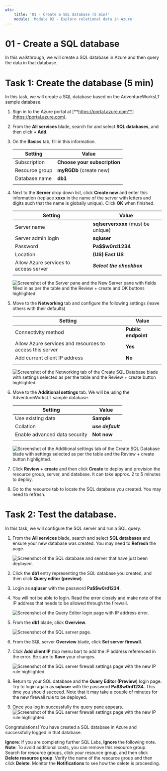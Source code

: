 ```yaml
---
wts:
    title: '01 - Create a SQL database (5 min)'
    module: 'Module 02 - Explore relational data in Azure'
---
```


# 01 - Create a SQL database

In this walkthrough, we will create a SQL database in Azure and then query the data in that database.

# Task 1: Create the database (5 min)

In this task, we will create a SQL database based on the AdventureWorksLT sample database. 

1. Sign in to the Azure portal at [**https://portal.azure.com**](https://portal.azure.com).

2. From the **All services** blade, search for and select **SQL databases**, and then click **+ Add**. 

3. On the **Basics** tab, fill in this information.  

    | Setting | Value | 
    | --- | --- |
    | Subscription | **Choose your subscription** |
    | Resource group | **myRGDb** (create new) |
    | Database name| **db1** | 
    | | |

3. Next to the **Server** drop down list, click **Create new** and enter this information (replace **xxxx** in the name of the server with letters and digits such that the name is globally unique). Click **OK** when finished.

    | Setting | Value | 
    | --- | --- |
    | Server name | **sqlserverxxxx** (must be unique) | 
    | Server admin login | **sqluser** |
    | Password | **Pa$$w0rd1234** |
    | Location | **(US) East US** |
    | Allow Azure services to access server| ***Select the checkbox*** |
    | | |

   ![Screenshot of the Server pane and the New Server pane with fields filled in as per the table and the Review + create and OK buttons highlighted.](../images/0101.png)

4. Move to the **Networking** tab and configure the following settings (leave others with their defaults) 

    | Setting | Value | 
    | --- | --- |
    | Connectivity method | **Public endpoint** |    
    | Allow Azure services and resources to access this server | **Yes** |
    | Add current client IP address | **No** |
    | | |
    
   ![Screenshot of the Networking tab of the Create SQL Database blade with settings selected as per the table and the Review + create button highlighted.](../images/0102.png)

5. Move to the **Additional settings** tab. We will be using the AdventureWorksLT sample database.

    | Setting | Value | 
    | --- | --- |
    | Use existing data | **Sample** |
    | Collation | ***use default*** |
    | Enable advanced data security | **Not now** |
    | | |

    ![Screenshot of the Additional settings tab of the Create SQL Database blade with settings selected as per the table and the Review + create button highlighted.](../images/0103.png)

6. Click **Review + create** and then click **Create** to deploy and provision the resource group, server, and database. It can take approx. 2 to 5 minutes to deploy.

7. Go to the resource tab to locate the SQL database you created. You may need to refresh.

# Task 2: Test the database.

In this task, we will configure the SQL server and run a SQL query. 

1. From the **All services** blade, search and select **SQL databases** and ensure your new database was created. You may need to **Refresh** the page.

    ![Screenshot of the SQL database and server that have just been deployed.](../images/0104.png)

2. Click the **db1** entry representing the SQL database you created, and then click **Query editor (preview)**.

3. Login as **sqluser** with the password **Pa$$w0rd1234**.

4. You will not be able to login. Read the error closely and make note of the IP address that needs to be allowed through the firewall. 

    ![Screenshot of the Query Editor login page with IP address error.](../images/0105.png)

5. From the **db1** blade, click **Overview**. 

    ![Screenshot of the SQL server page.](../images/0106.png)

6. From the SQL server **Overview** blade, click **Set server firewall**.

7. Click **Add client IP** (top menu bar) to add the IP address referenced in the error. Be sure to **Save** your changes. 

    ![Screenshot of the SQL server firewall settings page with the new IP rule highlighted.](../images/0107.png)

8. Return to your SQL database and the **Query Editor (Preview)** login page. Try to login again as **sqluser** with the password **Pa$$w0rd1234**. This time you should succeed. Note that it may take a couple of minutes for the new firewall rule to be deployed. 

9. Once you log in successfully the query pane appears.
    ![Screenshot of the SQL server firewall settings page with the new IP rule highlighted.](../images/0108.png)



Congratulations! You have created a SQL database in Azure and successfully logged in that database.


**Ignore**: If you are completing further SQL Labs, **Ignore** the following note.
**Note**: To avoid additional costs, you can remove this resource group. Search for resource groups, click your resource group, and then click **Delete resource group**. Verify the name of the resource group and then click **Delete**. Monitor the **Notifications** to see how the delete is proceeding.

